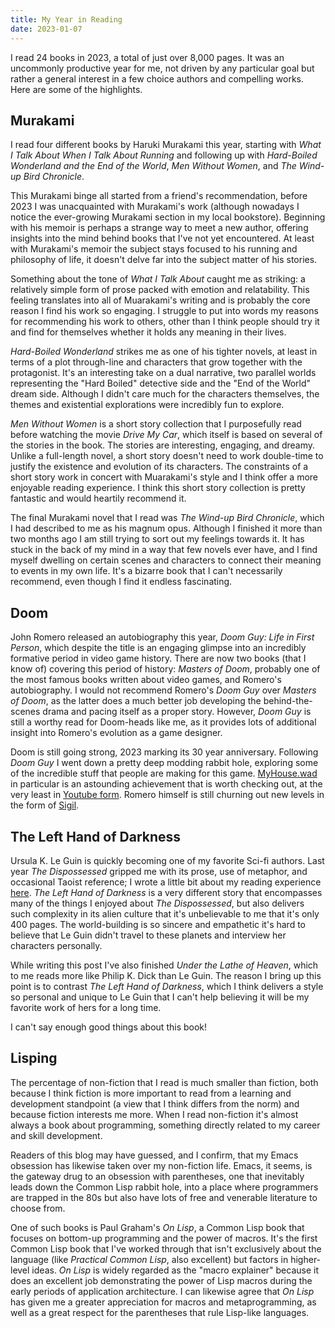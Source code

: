 ```yaml
---
title: My Year in Reading
date: 2023-01-07
---
```


I read 24 books in 2023, a total of just over 8,000 pages. It was an
uncommonly productive year for me, not driven by any particular goal
but rather a general interest in a few choice authors and compelling
works. Here are some of the highlights.

## Murakami

I read four different books by Haruki Murakami this year, starting
with _What I Talk About When I Talk About Running_ and following up
with _Hard-Boiled Wonderland and the End of the World_, _Men Without
Women_, and _The Wind-up Bird Chronicle_.

This Murakami binge all started from a friend's recommendation, before
2023 I was unacquainted with Murakami's work (although nowadays I
notice the ever-growing Murakami section in my local
bookstore). Beginning with his memoir is perhaps a strange way to meet
a new author, offering insights into the mind behind books that I've
not yet encountered. At least with Murakami's memoir the subject stays
focused to his running and philosophy of life, it doesn't delve far
into the subject matter of his stories.

Something about the tone of _What I Talk About_ caught me as striking:
a relatively simple form of prose packed with emotion and
relatability. This feeling translates into all of Muarakami's writing
and is probably the core reason I find his work so engaging. I
struggle to put into words my reasons for recommending his work to
others, other than I think people should try it and find for
themselves whether it holds any meaning in their lives.

_Hard-Boiled Wonderland_ strikes me as one of his tighter novels, at
least in terms of a plot through-line and characters that grow
together with the protagonist. It's an interesting take on a dual
narrative, two parallel worlds representing the "Hard Boiled"
detective side and the "End of the World" dream side. Although I
didn't care much for the characters themselves, the themes and
existential explorations were incredibly fun to explore.

_Men Without Women_ is a short story collection that I purposefully
read before watching the movie _Drive My Car_, which itself is based
on several of the stories in the book. The stories are interesting,
engaging, and dreamy. Unlike a full-length novel, a short story
doesn't need to work double-time to justify the existence and
evolution of its characters. The constraints of a short story work in
concert with Muarakami's style and I think offer a more enjoyable
reading experience. I think this short story collection is pretty
fantastic and would heartily recommend it.

The final Murakami novel that I read was _The Wind-up Bird Chronicle_,
which I had described to me as his magnum opus. Although I finished it
more than two months ago I am still trying to sort out my feelings
towards it. It has stuck in the back of my mind in a way that few
novels ever have, and I find myself dwelling on certain scenes and
characters to connect their meaning to events in my own life. It's a
bizarre book that I can't necessarily recommend, even though I find it
endless fascinating.

## Doom

John Romero released an autobiography this year, _Doom Guy: Life in
First Person_, which despite the title is an engaging glimpse into an
incredibly formative period in video game history. There are now two
books (that I know of) covering this period of history: _Masters of
Doom_, probably one of the most famous books written about video
games, and Romero's autobiography. I would not recommend Romero's
_Doom Guy_ over _Masters of Doom_, as the latter does a much better
job developing the behind-the-scenes drama and pacing itself as a
proper story. However, _Doom Guy_ is still a worthy read for
Doom-heads like me, as it provides lots of additional insight into
Romero's evolution as a game designer.

Doom is still going strong, 2023 marking its 30 year
anniversary. Following _Doom Guy_ I went down a pretty deep modding
rabbit hole, exploring some of the incredible stuff that people are
making for this
game. [MyHouse.wad](https://www.doomworld.com/forum/topic/134292-myhousewad/)
in particular is an astounding achievement that is worth checking out,
at the very least in [Youtube
form](https://www.youtube.com/watch?v=5wAo54DHDY0). Romero himself is
still churning out new levels in the form of
[Sigil](https://romero.com/sigil).

## The Left Hand of Darkness

Ursula K. Le Guin is quickly becoming one of my favorite Sci-fi
authors. Last year _The Dispossessed_ gripped me with its prose, use
of metaphor, and occasional Taoist reference; I wrote a little bit
about my reading experience
[here](./2022-08-13-reading-the-dispossessed.md). _The Left Hand of
Darkness_ is a very different story that encompasses many of the
things I enjoyed about _The Dispossessed_, but also delivers such
complexity in its alien culture that it's unbelievable to me that it's
only 400 pages. The world-building is so sincere and empathetic it's
hard to believe that Le Guin didn't travel to these planets and
interview her characters personally.

While writing this post I've also finished _Under the Lathe of
Heaven_, which to me reads more like Philip K. Dick than Le Guin. The
reason I bring up this point is to contrast _The Left Hand of
Darkness_, which I think delivers a style so personal and unique to
Le Guin that I can't help believing it will be my favorite work of
hers for a long time.

I can't say enough good things about this book!

## Lisping

The percentage of non-fiction that I read is much smaller than
fiction, both because I think fiction is more important to read from a
learning and development standpoint (a view that I think differs from
the norm) and because fiction interests me more. When I read
non-fiction it's almost always a book about programming, something
directly related to my career and skill development.

Readers of this blog may have guessed, and I confirm, that my Emacs
obsession has likewise taken over my non-fiction life. Emacs, it
seems, is the gateway drug to an obsession with parentheses, one that
inevitably leads down the Common Lisp rabbit hole, into a place where
programmers are trapped in the 80s but also have lots of free and
venerable literature to choose from.

One of such books is Paul Graham's _On Lisp_, a Common Lisp book that
focuses on bottom-up programming and the power of macros. It's the
first Common Lisp book that I've worked through that isn't exclusively
about the language (like _Practical Common Lisp_, also excellent) but
factors in higher-level ideas. _On Lisp_ is widely regarded as the
"macro explainer" because it does an excellent job demonstrating the
power of Lisp macros during the early periods of application
architecture. I can likewise agree that _On Lisp_ has given me a
greater appreciation for macros and metaprogramming, as well as a
great respect for the parentheses that rule Lisp-like languages.
